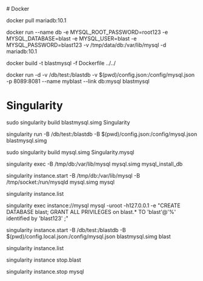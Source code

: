 # Docker

docker pull mariadb:10.1

docker run --name db -e MYSQL_ROOT_PASSWORD=root123 -e MYSQL_DATABASE=blast -e MYSQL_USER=blast -e MYSQL_PASSWORD=blast123 -v /tmp/data/db:/var/lib/mysql -d mariadb:10.1

docker build -t blastmysql -f Dockerfile ../../

docker run -d -v /db/test:/blastdb -v $(pwd)/config.json:/config/mysql.json -p 8089:8081 --name myblast --link db:mysql blastmysql


# Singularity

sudo singularity build blastmysql.simg Singularity

singularity run -B /db/test:/blastdb -B $(pwd)/config.json:/config/mysql.json blastmysql.simg

sudo singularity build mysql.simg Singularity.mysql

singularity exec -B /tmp/db:/var/lib/mysql mysql.simg mysql_install_db

singularity instance.start -B /tmp/db:/var/lib/mysql -B /tmp/socket:/run/mysqld mysql.simg mysql

singularity instance.list

singularity exec instance://mysql mysql -uroot -h127.0.0.1 -e "CREATE DATABASE blast; GRANT ALL PRIVILEGES on blast.* TO 'blast'@'%' identified by 'blast123' ;"

singularity instance.start -B /db/test:/blastdb -B $(pwd)/config.local.json:/config/mysql.json blastmysql.simg blast

singularity instance.list

singularity instance stop.blast

singularity instance.stop mysql


